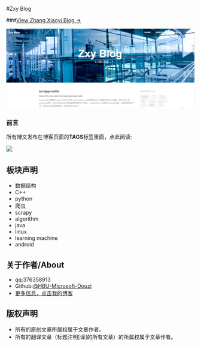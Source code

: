 #Zxy Blog

###[View Zhang Xiaoyi Blog &rarr;](https://www.zxyblog.xyz)

![](img/blog_readme.png)


### 前言

所有博文发布在博客页面的**TAGS**标签里面，点此阅读:

<a href="https://www.zxyblog.xyz/tags/"><img src="https://cloud.githubusercontent.com/assets/1231359/13027636/6fdae1a6-d291-11e5-9126-68bd3d2ed778.png"></a>

## 板块声明

- 数据结构
- C++
- python
- 爬虫
- scrapy
- algorithm
- java
- linux
- learning machine
- android

## 关于作者/About

- qq:376358913
- Github:[@HBU-Microsoft-Douzi](https://github.com/HNU-Microsoft-Douzi)
- [更多信息，点击我的博客](https://www.zxyblog.xyz)


## 版权声明

- 所有的原创文章所属权属于文章作者。
- 所有的翻译文章（标题注明[译]的所有文章）的所属权属于文章作者。
